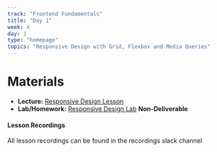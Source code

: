 ```yaml
---
track: "Frontend Fundamentals"
title: "Day 1"
week: 4
day: 1
type: "homepage"
topics: "Responsive Design with Grid, Flexbox and Media Queries"
---
```


# Materials

- **Lecture:** [Responsive Design Lesson](/frontend-fundamentals/week-4/day-1/lecture)
- **Lab/Homework:** [Responsive Design Lab](/frontend-fundamentals/week-4/day-1/lab) **Non-Deliverable**

#### Lesson Recordings

All lesson recordings can be found in the recordings slack channel
